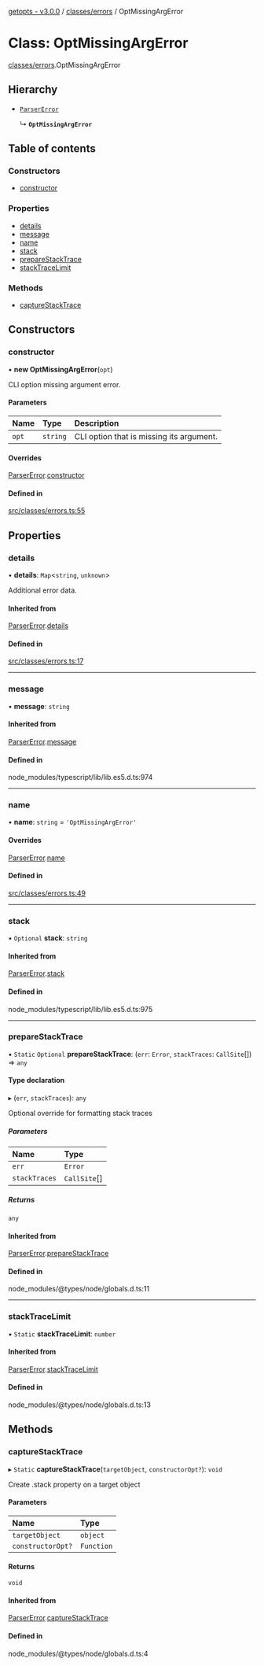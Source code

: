 [getopts - v3.0.0](../README.md) / [classes/errors](../modules/classes_errors.md) / OptMissingArgError

# Class: OptMissingArgError

[classes/errors](../modules/classes_errors.md).OptMissingArgError

## Hierarchy

- [`ParserError`](classes_errors.ParserError.md)

  ↳ **`OptMissingArgError`**

## Table of contents

### Constructors

- [constructor](classes_errors.OptMissingArgError.md#constructor)

### Properties

- [details](classes_errors.OptMissingArgError.md#details)
- [message](classes_errors.OptMissingArgError.md#message)
- [name](classes_errors.OptMissingArgError.md#name)
- [stack](classes_errors.OptMissingArgError.md#stack)
- [prepareStackTrace](classes_errors.OptMissingArgError.md#preparestacktrace)
- [stackTraceLimit](classes_errors.OptMissingArgError.md#stacktracelimit)

### Methods

- [captureStackTrace](classes_errors.OptMissingArgError.md#capturestacktrace)

## Constructors

### constructor

• **new OptMissingArgError**(`opt`)

CLI option missing argument error.

#### Parameters

| Name  | Type     | Description                              |
| :---- | :------- | :--------------------------------------- |
| `opt` | `string` | CLI option that is missing its argument. |

#### Overrides

[ParserError](classes_errors.ParserError.md).[constructor](classes_errors.ParserError.md#constructor)

#### Defined in

[src/classes/errors.ts:55](https://github.com/prasadrajandran/node-getopts/blob/43d0c83/src/classes/errors.ts#L55)

## Properties

### details

• **details**: `Map`<`string`, `unknown`\>

Additional error data.

#### Inherited from

[ParserError](classes_errors.ParserError.md).[details](classes_errors.ParserError.md#details)

#### Defined in

[src/classes/errors.ts:17](https://github.com/prasadrajandran/node-getopts/blob/43d0c83/src/classes/errors.ts#L17)

---

### message

• **message**: `string`

#### Inherited from

[ParserError](classes_errors.ParserError.md).[message](classes_errors.ParserError.md#message)

#### Defined in

node_modules/typescript/lib/lib.es5.d.ts:974

---

### name

• **name**: `string` = `'OptMissingArgError'`

#### Overrides

[ParserError](classes_errors.ParserError.md).[name](classes_errors.ParserError.md#name)

#### Defined in

[src/classes/errors.ts:49](https://github.com/prasadrajandran/node-getopts/blob/43d0c83/src/classes/errors.ts#L49)

---

### stack

• `Optional` **stack**: `string`

#### Inherited from

[ParserError](classes_errors.ParserError.md).[stack](classes_errors.ParserError.md#stack)

#### Defined in

node_modules/typescript/lib/lib.es5.d.ts:975

---

### prepareStackTrace

▪ `Static` `Optional` **prepareStackTrace**: (`err`: `Error`, `stackTraces`: `CallSite`[]) => `any`

#### Type declaration

▸ (`err`, `stackTraces`): `any`

Optional override for formatting stack traces

##### Parameters

| Name          | Type         |
| :------------ | :----------- |
| `err`         | `Error`      |
| `stackTraces` | `CallSite`[] |

##### Returns

`any`

#### Inherited from

[ParserError](classes_errors.ParserError.md).[prepareStackTrace](classes_errors.ParserError.md#preparestacktrace)

#### Defined in

node_modules/@types/node/globals.d.ts:11

---

### stackTraceLimit

▪ `Static` **stackTraceLimit**: `number`

#### Inherited from

[ParserError](classes_errors.ParserError.md).[stackTraceLimit](classes_errors.ParserError.md#stacktracelimit)

#### Defined in

node_modules/@types/node/globals.d.ts:13

## Methods

### captureStackTrace

▸ `Static` **captureStackTrace**(`targetObject`, `constructorOpt?`): `void`

Create .stack property on a target object

#### Parameters

| Name              | Type       |
| :---------------- | :--------- |
| `targetObject`    | `object`   |
| `constructorOpt?` | `Function` |

#### Returns

`void`

#### Inherited from

[ParserError](classes_errors.ParserError.md).[captureStackTrace](classes_errors.ParserError.md#capturestacktrace)

#### Defined in

node_modules/@types/node/globals.d.ts:4
